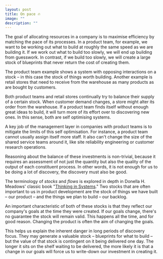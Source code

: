 ```yaml
---
layout: post
title: On pace 🔥
image: ""
description: ""
---
```


The goal of allocating resources in a company is to maximise efficiency by matching the pace of its processes. In a product team, for example, we want to be working out what to build at roughly the same speed as we are building it. If we work out what to build too slowly, we will end up building from guesswork. In contrast, if we build too slowly, we will create a large stock of blueprints that never return the cost of creating them.

The product team example shows a system with opposing interactions on a stock – in this case the stock of things worth building. Another example is retail stores that need to receive from the warehouse as many products as are bought by customers.

Both product teams and retail stores continually try to balance their supply of a certain stock. When customer demand changes, a store might alter its order from the warehouse. If a product team finds itself without enough great ideas to build, it will turn more of its effort over to discovering new ones. In this sense, both are self optimising systems.

A key job of the management layer in companies with product teams is to mitigate the limits of this self optimisation. For instance, a product team cannot usually assign itself more staff. It also can't change the size of the shared service teams around it, like site reliability engineering or customer research operations.

Reasoning about the balance of these investments is non-trivial, because it requires an assessment of not just the quantity but also the quality of the output of each constituent process. In other words, it is not enough for us to be doing a lot of discovery, the discovery must also be good.

The terminology of _stocks_ and _flows_ is explored in depth in Donella H. Meadows' classic book "[Thinking in Systems](https://www.amazon.com/s?k=thinking+in+systems)." Two stocks that are often important to us in product development are the stock of things we have built – our product – and the things we plan to build – our backlog.

An important characteristic of both of these stocks is that they reflect our company's goals at the time they were created. If our goals change, there's no guarantee the stock will remain valid. This happens all the time, and for good reason. Changing the product is often the aim of changing the goals.

This helps us explain the inherent danger in long periods of discovery focus. They may generate a valuable stock – blueprints for what to build – but the value of that stock is contingent on it being delivered one day. The longer it sits on the shelf waiting to be delivered, the more likely it is that a change in our goals will force us to write-down our investment in creating it.
